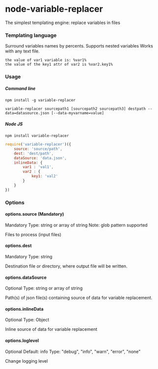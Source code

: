 # node-variable-replacer
The simplest templating engine: replace variables in files

### Templating language

Surround variables names by percents.
Supports nested variables
Works with any text file.

```
the value of var1 variable is: %var1%
the value of the key1 attr of var2 is %var2.key1%
```

### Usage

##### Command line

```shell
npm install -g variable-replacer
```

```shell
variable-replacer sourcepath1 [sourcepath2 sourcepath3] destpath --data=datasource.json [--data-myvarname=value]
```

##### Node JS

```shell
npm install variable-replacer
```

```javascript
require('variable-replacer')({
    source: 'source/path',
    dest: 'dest/path',
    dataSource: 'data.json',
    inlineData: {
        var1 : 'val1',
        var2 : {
        	key1: 'val2'
        }
    }
})
```

### Options

#### options.source (Mandatory)
Mandatory
Type: string or array of string
Note: glob pattern supported

Files to process (input files)

#### options.dest
Mandatory
Type: string

Destination file or directory, where output file will be written.

#### options.dataSource
Optional
Type: string or array of string

Path(s) of json file(s) containing source of data for variable replacement.

#### options.inlineData
Optional
Type: Object

Inline source of data for variable replacement

#### options.loglevel
Optional
Default: info
Type: "debug", "info", "warn", "error", "none"

Change logging level
